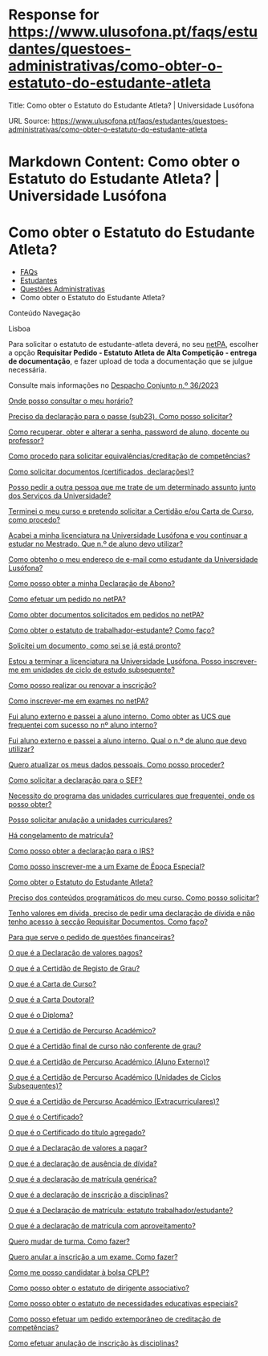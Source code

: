 # Response for https://www.ulusofona.pt/faqs/estudantes/questoes-administrativas/como-obter-o-estatuto-do-estudante-atleta

Title: Como obter o Estatuto do Estudante Atleta? | Universidade Lusófona

URL Source: https://www.ulusofona.pt/faqs/estudantes/questoes-administrativas/como-obter-o-estatuto-do-estudante-atleta

Markdown Content:
Como obter o Estatuto do Estudante Atleta? | Universidade Lusófona
===============

 

Como obter o Estatuto do Estudante Atleta?
==========================================

*   [FAQs](https://www.ulusofona.pt/faqs/)
*   [Estudantes](https://www.ulusofona.pt/faqs/estudantes)
*   [Questões Administrativas](https://www.ulusofona.pt/faqs/estudantes/questoes-administrativas)
*   Como obter o Estatuto do Estudante Atleta?

[](https://www.ulusofona.pt/)

Conteúdo Navegação

Lisboa

Para solicitar o estatuto de estudante-atleta deverá, no seu [netPA](https://secure.ensinolusofona.pt/ulht/secretaria_virtual/page), escolher a opção **Requisitar Pedido - Estatuto Atleta de Alta Competição - entrega de documentação**, e fazer upload de toda a documentação que se julgue necessária.

Consulte mais informações no [Despacho Conjunto n.º 36/2023](https://www.ulusofona.pt/documentos?cat=1)

[Onde posso consultar o meu horário?](https://www.ulusofona.pt/faqs/estudantes/questoes-administrativas/onde-posso-consultar-o-meu-horario)

[Preciso da declaração para o passe (sub23). Como posso solicitar?](https://www.ulusofona.pt/faqs/estudantes/questoes-administrativas/preciso-de-uma-declaracao-para-ter-desconto-nos-transportes-como-posso-solicitar)

[Como recuperar, obter e alterar a senha, password de aluno, docente ou professor?](https://www.ulusofona.pt/faqs/estudantes/questoes-administrativas/como-recuperar-obter-a-password-de-alunodocente)

[Como procedo para solicitar equivalências/creditação de competências?](https://www.ulusofona.pt/faqs/estudantes/questoes-administrativas/como-procedo-para-solicitar-equivalenciascreditacao-de-competencias)

[Como solicitar documentos (certificados, declarações)?](https://www.ulusofona.pt/faqs/estudantes/questoes-administrativas/como-solicitar-documentos-certificados-declaracoes)

[Posso pedir a outra pessoa que me trate de um determinado assunto junto dos Serviços da Universidade?](https://www.ulusofona.pt/faqs/estudantes/questoes-administrativas/posso-pedir-a-outra-pessoa-que-me-trate-de-um-determinado-assunto-junto-dos-servicos-da-universidade)

[Terminei o meu curso e pretendo solicitar a Certidão e/ou Carta de Curso, como procedo?](https://www.ulusofona.pt/faqs/estudantes/questoes-administrativas/terminei-o-meu-curso-e-pretendo-solicitar-a-certidao-eou-carta-de-curso-como-procedo)

[Acabei a minha licenciatura na Universidade Lusófona e vou continuar a estudar no Mestrado. Que n.º de aluno devo utilizar?](https://www.ulusofona.pt/faqs/estudantes/questoes-administrativas/acabei-a-minha-licenciatura-na-universidade-lusofona-e-vou-continuar-a-estudar-no-mestrado-que-n-de-aluno-devo-utilizar)

[Como obtenho o meu endereço de e-mail como estudante da Universidade Lusófona?](https://www.ulusofona.pt/faqs/estudantes/questoes-administrativas/como-obtenho-o-meu-endereco-de-e-mail-como-estudante-da-universidade-lusofona)

[Como posso obter a minha Declaração de Abono?](https://www.ulusofona.pt/faqs/estudantes/questoes-administrativas/como-posso-obter-a-minha-declaracao-de-abono)

[Como efetuar um pedido no netPA?](https://www.ulusofona.pt/faqs/estudantes/questoes-administrativas/como-efetuar-um-pedido-no-netpa)

[Como obter documentos solicitados em pedidos no netPA?](https://www.ulusofona.pt/faqs/estudantes/questoes-administrativas/como-obter-documentos-solicitados-em-pedidos-no-netpa)

[Como obter o estatuto de trabalhador-estudante? Como faço?](https://www.ulusofona.pt/faqs/estudantes/questoes-administrativas/como-obter-o-estatuto-de-trabalhador-estudante-como-faco)

[Solicitei um documento, como sei se já está pronto?](https://www.ulusofona.pt/faqs/estudantes/questoes-administrativas/solicitei-um-documento-como-sei-se-ja-esta-pronto)

[Estou a terminar a licenciatura na Universidade Lusófona. Posso inscrever-me em unidades de ciclo de estudo subsequente?](https://www.ulusofona.pt/faqs/estudantes/questoes-administrativas/estou-a-terminar-a-licenciatura-na-universidade-lusofona-posso-inscrever-me-tambem-em-unidades-curriculares-de-mestrado)

[Como posso realizar ou renovar a inscrição?](https://www.ulusofona.pt/faqs/estudantes/questoes-administrativas/como-posso-realizar-ou-renovar-a-inscricao)

[Como inscrever-me em exames no netPA?](https://www.ulusofona.pt/faqs/estudantes/questoes-administrativas/como-inscrever-me-em-exames-no-netpa)

[Fui aluno externo e passei a aluno interno. Como obter as UCS que frequentei com sucesso no nº aluno interno?](https://www.ulusofona.pt/faqs/estudantes/questoes-administrativas/fui-aluno-externo-e-passei-a-aluno-interno-como-obter-as-ucs-que-frequentei-com-sucesso-no-n-aluno-interno)

[Fui aluno externo e passei a aluno interno. Qual o n.º de aluno que devo utilizar?](https://www.ulusofona.pt/faqs/estudantes/questoes-administrativas/fui-aluno-externo-e-passei-a-aluno-interno-qual-o-n-de-aluno-que-devo-utilizar)

[Quero atualizar os meus dados pessoais. Como posso proceder?](https://www.ulusofona.pt/faqs/estudantes/questoes-administrativas/quero-atualizar-os-meus-dados-pessoais-como-posso-proceder)

[Como solicitar a declaração para o SEF?](https://www.ulusofona.pt/faqs/estudantes/questoes-administrativas/como-solicitar-a-declaracao-para-o-sef)

[Necessito do programa das unidades curriculares que frequentei, onde os posso obter?](https://www.ulusofona.pt/faqs/estudantes/questoes-administrativas/necessito-do-programa-das-unidades-curriculares-que-frequentei-onde-os-posso-obter)

[Posso solicitar anulação a unidades curriculares?](https://www.ulusofona.pt/faqs/estudantes/questoes-administrativas/posso-solicitar-anulacao-a-unidades-curriculares)

[Há congelamento de matrícula?](https://www.ulusofona.pt/faqs/estudantes/questoes-administrativas/ha-congelamento-de-matricula)

[Como posso obter a declaração para o IRS?](https://www.ulusofona.pt/faqs/estudantes/questoes-administrativas/como-posso-obter-a-declaracao-para-o-irs)

[Como posso inscrever-me a um Exame de Época Especial?](https://www.ulusofona.pt/faqs/estudantes/questoes-administrativas/como-posso-inscrever-me-a-um-exame-de-epoca-especial)

[Como obter o Estatuto do Estudante Atleta?](https://www.ulusofona.pt/faqs/estudantes/questoes-administrativas/como-obter-o-estatuto-do-estudante-atleta)

[Preciso dos conteúdos programáticos do meu curso. Como posso solicitar?](https://www.ulusofona.pt/faqs/estudantes/questoes-administrativas/preciso-dos-conteudos-programaticos-do-meu-curso-como-posso-solicitar)

[Tenho valores em dívida, preciso de pedir uma declaração de dívida e não tenho acesso à secção Requisitar Documentos. Como faço?](https://www.ulusofona.pt/faqs/estudantes/questoes-administrativas/tenho-valores-em-divida-preciso-de-pedir-uma-declaracao-de-divida-mas-nao-tenho-acesso-a-seccao-requisitar-documentos-em-net)

[Para que serve o pedido de questões financeiras?](https://www.ulusofona.pt/faqs/estudantes/questoes-administrativas/para-que-serve-o-pedido-de-questoes-financeiras)

[O que é a Declaração de valores pagos?](https://www.ulusofona.pt/faqs/estudantes/questoes-administrativas/o-que-e-a-declaracao-de-valores-pagos)

[O que é a Certidão de Registo de Grau?](https://www.ulusofona.pt/faqs/estudantes/questoes-administrativas/o-que-e-a-certidao-de-registo-de-grau)

[O que é a Carta de Curso?](https://www.ulusofona.pt/faqs/estudantes/questoes-administrativas/o-que-e-a-carta-de-curso)

[O que é a Carta Doutoral?](https://www.ulusofona.pt/faqs/estudantes/questoes-administrativas/o-que-e-a-carta-doutoral)

[O que é o Diploma?](https://www.ulusofona.pt/faqs/estudantes/questoes-administrativas/o-que-e-o-diploma)

[O que é a Certidão de Percurso Académico?](https://www.ulusofona.pt/faqs/estudantes/questoes-administrativas/o-que-e-a-certidao-de-percurso-academico)

[O que é a Certidão final de curso não conferente de grau?](https://www.ulusofona.pt/faqs/estudantes/questoes-administrativas/o-que-e-a-certidao-final-de-curso-nao-conferente-de-grau)

[O que é a Certidão de Percurso Académico (Aluno Externo)?](https://www.ulusofona.pt/faqs/estudantes/questoes-administrativas/o-que-e-a-certidao-de-percurso-academico-aluno-externo)

[O que é a Certidão de Percurso Académico (Unidades de Ciclos Subsequentes)?](https://www.ulusofona.pt/faqs/estudantes/questoes-administrativas/o-que-e-a-certidao-de-percurso-academico-unidades-de-ciclos-subsequentes)

[O que é a Certidão de Percurso Académico (Extracurriculares)?](https://www.ulusofona.pt/faqs/estudantes/questoes-administrativas/o-que-e-a-certidao-de-percurso-academico-extracurriculares)

[O que é o Certificado?](https://www.ulusofona.pt/faqs/estudantes/questoes-administrativas/o-que-e-o-certificado)

[O que é o Certificado do título agregado?](https://www.ulusofona.pt/faqs/estudantes/questoes-administrativas/o-que-e-o-certificado-do-titulo-agregado)

[O que é a Declaração de valores a pagar?](https://www.ulusofona.pt/faqs/estudantes/questoes-administrativas/o-que-e-a-declaracao-de-valores-a-pagar)

[O que é a declaração de ausência de dívida?](https://www.ulusofona.pt/faqs/estudantes/questoes-administrativas/o-que-e-a-declaracao-de-ausencia-de-divida)

[O que é a declaração de matrícula genérica?](https://www.ulusofona.pt/faqs/estudantes/questoes-administrativas/o-que-e-a-declaracao-de-matricula-generica)

[O que é a declaração de inscrição a disciplinas?](https://www.ulusofona.pt/faqs/estudantes/questoes-administrativas/o-que-e-a-declaracao-de-inscricao-a-disciplinas)

[O que é a Declaração de matrícula: estatuto trabalhador/estudante?](https://www.ulusofona.pt/faqs/estudantes/questoes-administrativas/o-que-e-a-declaracao-de-matricula-estatuto-trabalhadorestudante)

[O que é a declaração de matrícula com aproveitamento?](https://www.ulusofona.pt/faqs/estudantes/questoes-administrativas/o-que-e-a-declaracao-de-matricula-com-aproveitamento)

[Quero mudar de turma. Como fazer?](https://www.ulusofona.pt/faqs/estudantes/questoes-administrativas/quero-mudar-de-turma-como-fazer)

[Quero anular a inscrição a um exame. Como fazer?](https://www.ulusofona.pt/faqs/estudantes/questoes-administrativas/quero-anular-a-inscricao-a-um-exame-como-fazer)

[Como me posso candidatar à bolsa CPLP?](https://www.ulusofona.pt/faqs/estudantes/questoes-administrativas/como-me-posso-candidatar-a-bolsa-cplp)

[Como posso obter o estatuto de dirigente associativo?](https://www.ulusofona.pt/faqs/estudantes/questoes-administrativas/como-posso-obter-o-estatuto-de-dirigente-associativo)

[Como posso obter o estatuto de necessidades educativas especiais?](https://www.ulusofona.pt/faqs/estudantes/questoes-administrativas/como-posso-obter-o-estatuto-de-necessidades-educativas-especiais)

[Como posso efetuar um pedido extemporâneo de creditação de competências?](https://www.ulusofona.pt/faqs/estudantes/questoes-administrativas/como-posso-efetuar-um-pedido-extemporaneo-de-creditacao-de-competencias-)

[Como efetuar anulação de inscrição às disciplinas?](https://www.ulusofona.pt/faqs/estudantes/questoes-administrativas/como-efetuar-anulacao-de-inscricao-as-disciplinas)


